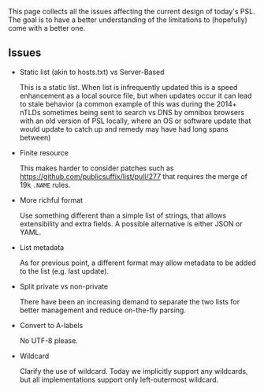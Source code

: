 This page collects all the issues affecting the current design of today's PSL. The goal is to have a better understanding of the limitations to (hopefully) come with a better one.

## Issues

- Static list (akin to hosts.txt) vs Server-Based

  This is a static list.  When list is infrequently updated this is a speed enhancement as a local source file, but when updates occur it can lead to stale behavior (a common example of this was during the 2014+ nTLDs sometimes being sent to search vs DNS by omnibox browsers with an old version of PSL locally, where an OS or software update that would update to catch up and remedy may have had long spans between)

- Finite resource

  This makes harder to consider patches such as https://github.com/publicsuffix/list/pull/277 that requires the merge of 19k `.NAME` rules.

- More richful format

  Use something different than a simple list of strings, that allows extensibility and extra fields. A possible alternative is either JSON or YAML.

- List metadata

  As for previous point, a different format may allow metadata to be added to the list (e.g. last update).

- Split private vs non-private

  There have been an increasing demand to separate the two lists for better management and reduce on-the-fly parsing.

- Convert to A-labels

  No UTF-8 please.

- Wildcard

  Clarify the use of wildcard. Today we implicitly support any wildcards, but all implementations support only left-outermost wildcard.

